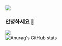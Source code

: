 <img src="https://capsule-render.vercel.app/api?type=slice&color=auto&height=200&section=header&text=지나짱&fontSize=90" />

### 안녕하세요 👋

<a href="https://jinaon.tistory.com/" target="_blank"><img src="https://img.shields.io/badge/Blog-5882FA?style=for-the-badge&logo=tistory&logoColor=FFFFFF"/></a>
<br>
![Anurag's GitHub stats](https://github-readme-stats.vercel.app/api?username=jina5&show_icons=true&theme=transparent)
<!--
**jina5/jina5** is a ✨ _special_ ✨ repository because its `README.md` (this file) appears on your GitHub profile.

Here are some ideas to get you started:

- 🔭 I’m currently working on ...
- 🌱 I’m currently learning ...
- 👯 I’m looking to collaborate on ...
- 🤔 I’m looking for help with ...
- 💬 Ask me about ...
- 📫 How to reach me: ...
- 😄 Pronouns: ...
- ⚡ Fun fact: ...
-->
